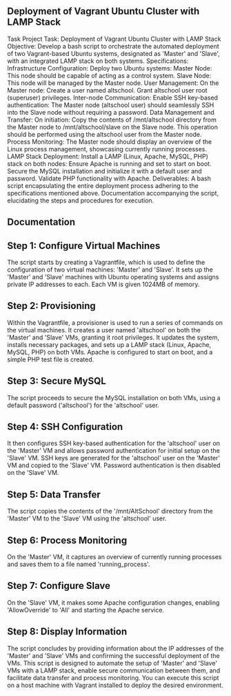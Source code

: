 ## Deployment of Vagrant Ubuntu Cluster with LAMP Stack


Task Project Task: Deployment of Vagrant Ubuntu Cluster with LAMP Stack
Objective:
Develop a bash script to orchestrate the automated deployment of two Vagrant-based Ubuntu systems, designated as 'Master' and 'Slave', with an integrated LAMP stack on both systems.
Specifications:
Infrastructure Configuration:
Deploy two Ubuntu systems:
Master Node: This node should be capable of acting as a control system.
Slave Node: This node will be managed by the Master node.
User Management:
On the Master node:
Create a user named altschool.
Grant altschool user root (superuser) privileges.
Inter-node Communication:
Enable SSH key-based authentication:
The Master node (altschool user) should seamlessly SSH into the Slave node without requiring a password.
Data Management and Transfer:
On initiation:
Copy the contents of /mnt/altschool directory from the Master node to /mnt/altschool/slave on the Slave node. This operation should be performed using the altschool user from the Master node.
Process Monitoring:
The Master node should display an overview of the Linux process management, showcasing currently running processes.
LAMP Stack Deployment:
Install a LAMP (Linux, Apache, MySQL, PHP) stack on both nodes:
Ensure Apache is running and set to start on boot.
Secure the MySQL installation and initialize it with a default user and password.
Validate PHP functionality with Apache.
Deliverables:
A bash script encapsulating the entire deployment process adhering to the specifications mentioned above.
Documentation accompanying the script, elucidating the steps and procedures for execution.


## Documentation

## Step 1: Configure Virtual Machines

The script starts by creating a Vagrantfile, which is used to define the configuration of two virtual machines: 'Master' and 'Slave'.
It sets up the 'Master' and 'Slave' machines with Ubuntu operating systems and assigns private IP addresses to each.
Each VM is given 1024MB of memory.

## Step 2: Provisioning

Within the Vagrantfile, a provisioner is used to run a series of commands on the virtual machines.
It creates a user named 'altschool' on both the 'Master' and 'Slave' VMs, granting it root privileges.
It updates the system, installs necessary packages, and sets up a LAMP stack (Linux, Apache, MySQL, PHP) on both VMs.
Apache is configured to start on boot, and a simple PHP test file is created.


 ## Step 3: Secure MySQL

The script proceeds to secure the MySQL installation on both VMs, using a default password ('altschool') for the 'altschool' user.



## Step 4: SSH Configuration

It then configures SSH key-based authentication for the 'altschool' user on the 'Master' VM and allows password authentication for initial setup on the 'Slave' VM.
SSH keys are generated for the 'altschool' user on the 'Master' VM and copied to the 'Slave' VM.
Password authentication is then disabled on the 'Slave' VM.

## Step 5: Data Transfer

The script copies the contents of the '/mnt/AltSchool' directory from the 'Master' VM to the 'Slave' VM using the 'altschool' user.

## Step 6: Process Monitoring

On the 'Master' VM, it captures an overview of currently running processes and saves them to a file named 'running_process'.

## Step 7: Configure Slave

On the 'Slave' VM, it makes some Apache configuration changes, enabling 'AllowOverride' to 'All' and starting the Apache service.


## Step 8: Display Information

The script concludes by providing information about the IP addresses of the 'Master' and 'Slave' VMs and confirming the successful deployment of the VMs.
This script is designed to automate the setup of 'Master' and 'Slave' VMs with a LAMP stack, enable secure communication between them, and facilitate data transfer and process monitoring. You can execute this script on a host machine with Vagrant installed to deploy the desired environment.
